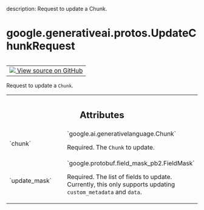 description: Request to update a Chunk.

<div itemscope itemtype="http://developers.google.com/ReferenceObject">
<meta itemprop="name" content="google.generativeai.protos.UpdateChunkRequest" />
<meta itemprop="path" content="Stable" />
</div>

# google.generativeai.protos.UpdateChunkRequest

<!-- Insert buttons and diff -->

<table class="tfo-notebook-buttons tfo-api nocontent" align="left">
<td>
  <a target="_blank" href="https://github.com/googleapis/google-cloud-python/tree/main/packages/google-ai-generativelanguage/google/ai/generativelanguage_v1beta/types/retriever_service.py#L618-L638">
    <img src="https://www.tensorflow.org/images/GitHub-Mark-32px.png" />
    View source on GitHub
  </a>
</td>
</table>



Request to update a ``Chunk``.

<!-- Placeholder for "Used in" -->




<!-- Tabular view -->
 <table class="responsive fixed orange">
<colgroup><col width="214px"><col></colgroup>
<tr><th colspan="2"><h2 class="add-link">Attributes</h2></th></tr>

<tr>
<td>
`chunk`<a id="chunk"></a>
</td>
<td>
`google.ai.generativelanguage.Chunk`

Required. The ``Chunk`` to update.
</td>
</tr><tr>
<td>
`update_mask`<a id="update_mask"></a>
</td>
<td>
`google.protobuf.field_mask_pb2.FieldMask`

Required. The list of fields to update. Currently, this only
supports updating ``custom_metadata`` and ``data``.
</td>
</tr>
</table>



